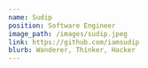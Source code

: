 ```yaml
---
name: Sudip
position: Software Engineer
image_path: /images/sudip.jpeg
link: https://github.com/iamsudip
blurb: Wanderer, Thinker, Hacker
---
```

